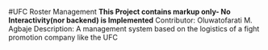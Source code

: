#UFC Roster Management
**This Project contains markup only- No Interactivity(nor backend) is Implemented**
Contributor: Oluwatofarati M. Agbaje
Description: A management system based on the logistics of a fight promotion company like the UFC
